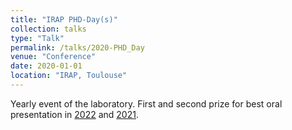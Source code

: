```yaml
---
title: "IRAP PHD-Day(s)"
collection: talks
type: "Talk"
permalink: /talks/2020-PHD_Day
venue: "Conference"
date: 2020-01-01
location: "IRAP, Toulouse"
---
```

Yearly event of the laboratory. First and second prize for best oral presentation in [2022](https://www.irap.omp.eu/doctorants-irap/en/phd-day-2022/) and [2021](https://www.irap.omp.eu/doctorants-irap/en/phd-day-2021/).
